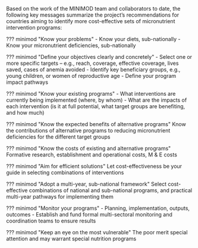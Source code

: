 Based on the work of the MINIMOD team and collaborators to date, the following key messages summarize the project’s recommendations for countries aiming to identify more cost-effective sets of micronutrient intervention programs:

??? minimod "Know your problems"
    - Know your diets, sub-nationally
    - Know your micronutrient deficiencies, sub-nationally

??? minimod "Define your objectives clearly and concretely"
    - Select one or more specific targets – e.g., reach, coverage, effective coverage, lives saved, cases of anemia avoided
    - Identify key beneficiary groups, e.g., young children, or women of reproductive age
    - Define your program impact pathways

??? minimod "Know your existing programs"
    - What interventions are currently being implemented (where, by whom)
    - What are the impacts of each intervention (is it at full potential, what target groups are benefiting, and how much)

??? minimod "Know the expected benefits of alternative programs"
    Know the contributions of alternative programs to reducing micronutrient deficiencies for the different target groups

??? minimod "Know the costs of existing and alternative programs"
    Formative research, establishment and operational costs, M & E costs

??? minimod "Aim for efficient solutions"
    Let cost-effectiveness be your guide in selecting combinations of interventions

??? minimod "Adopt a multi-year, sub-national framework"
    Select cost-effective combinations of national and sub-national programs, and practical multi-year pathways for implementing them

??? minimod "Monitor your programs"
    - Planning, implementation, outputs, outcomes
    - Establish and fund formal multi-sectoral monitoring and coordination teams to ensure results
  
??? minimod "Keep an eye on the most vulnerable"
    The poor merit special attention and may warrant special nutrition programs
